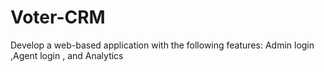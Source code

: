# Voter-CRM
Develop a web-based application with the following features: Admin login ,Agent login , and Analytics
